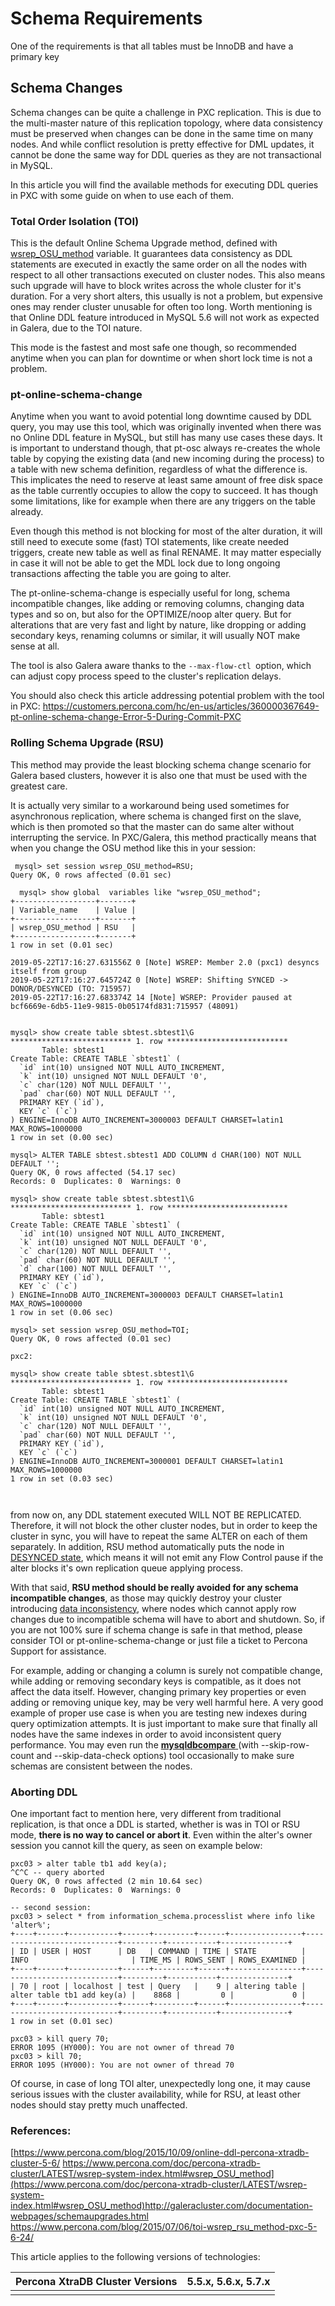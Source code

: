 # Schema Requirements

One of the requirements is that all tables must be InnoDB and have a primary key

## Schema Changes

Schema changes can be quite a challenge in PXC replication. This is due to the multi-master nature of this replication topology, where data consistency must be preserved when changes can be done in the same time on many nodes. And while conflict resolution is pretty effective for DML updates, it cannot be done the same way for DDL queries as they are not transactional in MySQL.

In this article you will find the available methods for executing DDL queries in PXC with some guide on when to use each of them.

### Total Order Isolation (TOI)

This is the default Online Schema Upgrade method, defined with [wsrep_OSU_method](https://www.percona.com/doc/percona-xtradb-cluster/LATEST/wsrep-system-index.html#wsrep_OSU_method) variable. It guarantees data consistency as DDL statements are executed in exactly the same order on all the nodes with respect to all other transactions executed on cluster nodes. This also means such upgrade will have to block writes across the whole cluster for it's duration. For a very short alters, this usually is not a problem, but expensive ones may render cluster unusable for often too long. Worth mentioning is that Online DDL feature introduced in MySQL 5.6 will not work as expected in Galera, due to the TOI nature.

This mode is the fastest and most safe one though, so recommended anytime when you can plan for downtime or when short lock time is not a problem.

### pt-online-schema-change

Anytime when you want to avoid potential long downtime caused by DDL query, you may use this tool, which was originally invented when there was no Online DDL feature in MySQL, but still has many use cases these days. It is important to understand though, that pt-osc always re-creates the whole table by copying the existing data (and new incoming during the process) to a table with new schema definition, regardless of what the difference is. This implicates the need to reserve at least same amount of free disk space as the table currently occupies to allow the copy to succeed. It has though some limitations, like for example when there are any triggers on the table already.

Even though this method is not blocking for most of the alter duration, it will still need to execute some (fast) TOI statements, like create needed triggers, create new table as well as final RENAME. It may matter especially in case it will not be able to get the MDL lock due to long ongoing transactions affecting the table you are going to alter.

The pt-online-schema-change is especially useful for long, schema incompatible changes, like adding or removing columns, changing data types and so on, but also for the OPTIMIZE/noop alter query. But for alterations that are very fast and light by nature, like dropping or adding secondary keys, renaming columns or similar, it will usually NOT make sense at all.

The tool is also Galera aware thanks to the `--max-flow-ctl `option, which can adjust copy process speed to the cluster's replication delays.

You should also check this article addressing potential problem with the tool in PXC: <https://customers.percona.com/hc/en-us/articles/360000367649-pt-online-schema-change-Error-5-During-Commit-PXC>

### Rolling Schema Upgrade (RSU)

This method may provide the least blocking schema change scenario for Galera based clusters, however it is also one that must be used with the greatest care.

It is actually very similar to a workaround being used sometimes for asynchronous replication, where schema is changed first on the slave, which is then promoted so that the master can do same alter without interrupting the service. In PXC/Galera, this method practically means that when you change the OSU method like this in your session:

```
 mysql> set session wsrep_OSU_method=RSU;
Query OK, 0 rows affected (0.01 sec)

  mysql> show global  variables like "wsrep_OSU_method";
+------------------+-------+
| Variable_name    | Value |
+------------------+-------+
| wsrep_OSU_method | RSU   |
+------------------+-------+
1 row in set (0.01 sec)

2019-05-22T17:16:27.631556Z 0 [Note] WSREP: Member 2.0 (pxc1) desyncs itself from group
2019-05-22T17:16:27.645724Z 0 [Note] WSREP: Shifting SYNCED -> DONOR/DESYNCED (TO: 715957)
2019-05-22T17:16:27.683374Z 14 [Note] WSREP: Provider paused at bcf6669e-6db5-11e9-9815-0b05174fd831:715957 (48091)


mysql> show create table sbtest.sbtest1\G
*************************** 1. row ***************************
       Table: sbtest1
Create Table: CREATE TABLE `sbtest1` (
  `id` int(10) unsigned NOT NULL AUTO_INCREMENT,
  `k` int(10) unsigned NOT NULL DEFAULT '0',
  `c` char(120) NOT NULL DEFAULT '',
  `pad` char(60) NOT NULL DEFAULT '',
  PRIMARY KEY (`id`),
  KEY `c` (`c`)
) ENGINE=InnoDB AUTO_INCREMENT=3000003 DEFAULT CHARSET=latin1 MAX_ROWS=1000000
1 row in set (0.00 sec)

mysql> ALTER TABLE sbtest.sbtest1 ADD COLUMN d CHAR(100) NOT NULL DEFAULT '';                                                                                        Query OK, 0 rows affected (54.17 sec)
Records: 0  Duplicates: 0  Warnings: 0

mysql> show create table sbtest.sbtest1\G
*************************** 1. row ***************************
       Table: sbtest1
Create Table: CREATE TABLE `sbtest1` (
  `id` int(10) unsigned NOT NULL AUTO_INCREMENT,
  `k` int(10) unsigned NOT NULL DEFAULT '0',
  `c` char(120) NOT NULL DEFAULT '',
  `pad` char(60) NOT NULL DEFAULT '',
  `d` char(100) NOT NULL DEFAULT '',
  PRIMARY KEY (`id`),
  KEY `c` (`c`)
) ENGINE=InnoDB AUTO_INCREMENT=3000003 DEFAULT CHARSET=latin1 MAX_ROWS=1000000
1 row in set (0.06 sec)

mysql> set session wsrep_OSU_method=TOI;
Query OK, 0 rows affected (0.01 sec)

pxc2:

mysql> show create table sbtest.sbtest1\G
*************************** 1. row ***************************
       Table: sbtest1
Create Table: CREATE TABLE `sbtest1` (
  `id` int(10) unsigned NOT NULL AUTO_INCREMENT,
  `k` int(10) unsigned NOT NULL DEFAULT '0',
  `c` char(120) NOT NULL DEFAULT '',
  `pad` char(60) NOT NULL DEFAULT '',
  PRIMARY KEY (`id`),
  KEY `c` (`c`)
) ENGINE=InnoDB AUTO_INCREMENT=3000001 DEFAULT CHARSET=latin1 MAX_ROWS=1000000
1 row in set (0.03 sec)



```

from now on, any DDL statement executed WILL NOT BE REPLICATED. Therefore, it will not block the other cluster nodes, but in order to keep the cluster in sync, you will have to repeat the same ALTER on each of them separately. In addition, RSU method automatically puts the node in [DESYNCED state](https://customers.percona.com/hc/en-us/articles/115005359909-How-the-Desynced-Node-Works), which means it will not emit any Flow Control pause if the alter blocks it's own replication queue applying process.

With that said, **RSU method should be really avoided for any schema incompatible changes**, as those may quickly destroy your cluster introducing [data inconsistency](https://customers.percona.com/hc/en-us/articles/115004449985-Possible-reasons-for-data-differences-in-PXC), where nodes which cannot apply row changes due to incompatible schema will have to abort and shutdown. So, if you are not 100% sure if schema change is safe in that method, please consider TOI or pt-online-schema-change or just file a ticket to Percona Support for assistance.

For example, adding or changing a column is surely not compatible change, while adding or removing secondary keys is compatible, as it does not affect the data itself. However, changing primary key properties or even adding or removing unique key, may be very well harmful here. A very good example of proper use case is when you are testing new indexes during query optimization attempts. It is just important to make sure that finally all nodes have the same indexes in order to avoid inconsistent query performance. You may even run the [**mysqldbcompare** ](https://dev.mysql.com/doc/mysql-utilities/1.5/en/mysqldbcompare.html)(with --skip-row-count and --skip-data-check options) tool occasionally to make sure schemas are consistent between the nodes.

### Aborting DDL

One important fact to mention here, very different from traditional replication, is that once a DDL is started, whether is was in TOI or RSU mode, **there is no way to cancel or abort it**. Even within the alter's owner session you cannot kill the query, as seen on example below:

```
pxc03 > alter table tb1 add key(a);
^C^C -- query aborted
Query OK, 0 rows affected (2 min 10.64 sec)
Records: 0  Duplicates: 0  Warnings: 0

-- second session:
pxc03 > select * from information_schema.processlist where info like 'alter%';
+----+------+-----------+------+---------+------+----------------+----------------------------+---------+-----------+---------------+
| ID | USER | HOST      | DB   | COMMAND | TIME | STATE          | INFO                       | TIME_MS | ROWS_SENT | ROWS_EXAMINED |
+----+------+-----------+------+---------+------+----------------+----------------------------+---------+-----------+---------------+
| 70 | root | localhost | test | Query   |    9 | altering table | alter table tb1 add key(a) |    8868 |         0 |             0 |
+----+------+-----------+------+---------+------+----------------+----------------------------+---------+-----------+---------------+
1 row in set (0.01 sec)

pxc03 > kill query 70;
ERROR 1095 (HY000): You are not owner of thread 70
pxc03 > kill 70;
ERROR 1095 (HY000): You are not owner of thread 70

```

Of course, in case of long TOI alter, unexpectedly long one, it may cause serious issues with the cluster availability, while for RSU, at least other nodes should stay pretty much unaffected.

### References:

[https://www.percona.com/blog/2015/10/09/online-ddl-percona-xtradb-cluster-5-6/ https://www.percona.com/doc/percona-xtradb-cluster/LATEST/wsrep-system-index.html#wsrep_OSU_method](https://www.percona.com/doc/percona-xtradb-cluster/LATEST/wsrep-system-index.html#wsrep_OSU_method)<http://galeracluster.com/documentation-webpages/schemaupgrades.html> <https://www.percona.com/blog/2015/07/06/toi-wsrep_rsu_method-pxc-5-6-24/>

This article applies to the following versions of technologies:

| Percona XtraDB Cluster Versions | 5.5.x, 5.6.x, 5.7.x |
| ------------------------------- | ------------------- |
|                                 |                     |

